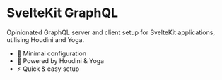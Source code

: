 # SvelteKit GraphQL

Opinionated GraphQL server and client setup for SvelteKit applications, utilising Houdini and Yoga.

-   🔧 Minimal configuration
-   🎩 Powered by Houdini & Yoga
-   ⚡ Quick & easy setup
